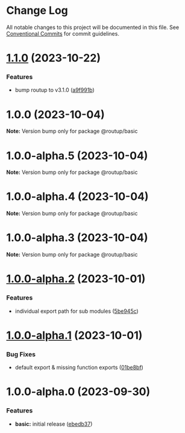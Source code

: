 # Change Log

All notable changes to this project will be documented in this file.
See [Conventional Commits](https://conventionalcommits.org) for commit guidelines.

# [1.1.0](https://github.com/routup/plugins/compare/@routup/basic@1.0.0...@routup/basic@1.1.0) (2023-10-22)


### Features

* bump routup to v3.1.0 ([a9f991b](https://github.com/routup/plugins/commit/a9f991b6a404e3b485d171fca21b7f3cf7e63ff5))





# 1.0.0 (2023-10-04)

**Note:** Version bump only for package @routup/basic





# 1.0.0-alpha.5 (2023-10-04)

**Note:** Version bump only for package @routup/basic





# 1.0.0-alpha.4 (2023-10-04)

**Note:** Version bump only for package @routup/basic





# 1.0.0-alpha.3 (2023-10-04)

**Note:** Version bump only for package @routup/basic





# [1.0.0-alpha.2](https://github.com/routup/plugins/compare/@routup/basic@1.0.0-alpha.1...@routup/basic@1.0.0-alpha.2) (2023-10-01)


### Features

* individual export path for sub modules ([5be945c](https://github.com/routup/plugins/commit/5be945cf4c4d952a64bc54eb36d85e28fc66a099))





# [1.0.0-alpha.1](https://github.com/routup/plugins/compare/@routup/basic@1.0.0-alpha.0...@routup/basic@1.0.0-alpha.1) (2023-10-01)


### Bug Fixes

* default export & missing function exports ([01be8bf](https://github.com/routup/plugins/commit/01be8bfcec5039e4cd374ffc428b47651d7c9f97))





# 1.0.0-alpha.0 (2023-09-30)


### Features

* **basic:** initial release ([ebedb37](https://github.com/routup/plugins/commit/ebedb378b9c315223ba4ab60b97bf785ec0c269d))

